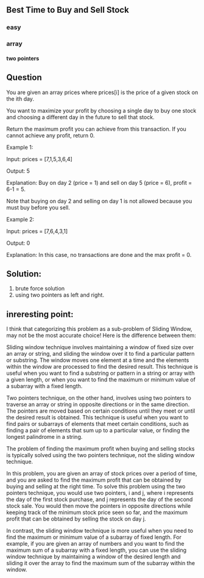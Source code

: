 ##  Best Time to Buy and Sell Stock


### easy
### array 
#### two pointers
## Question
You are given an array prices where prices[i] is the price of a given stock on the ith day.

You want to maximize your profit by choosing a single day to buy one stock and choosing a different day in the future to sell that stock.

Return the maximum profit you can achieve from this transaction. If you cannot achieve any profit, return 0.


Example 1:

Input: prices = [7,1,5,3,6,4]

Output: 5

Explanation: Buy on day 2 (price = 1) and sell on day 5 (price = 6), profit = 6-1 = 5.

Note that buying on day 2 and selling on day 1 is not allowed because you must buy before you sell.


Example 2:

Input: prices = [7,6,4,3,1]

Output: 0

Explanation: In this case, no transactions are done and the max profit = 0.

## Solution:

 1) brute force solution
 2) using two pointers as left and right.

## inreresting point: 

I think that categorizing this problem as a sub-problem of Sliding Window, may not be the most accurate choice! Here is the difference between them: 

Sliding window technique involves maintaining a window of fixed size over an array or string, and sliding the window over it to find a particular pattern or substring. The window moves one element at a time and the elements within the window are processed to find the desired result. This technique is useful when you want to find a substring or pattern in a string or array with a given length, or when you want to find the maximum or minimum value of a subarray with a fixed length.

Two pointers technique, on the other hand, involves using two pointers to traverse an array or string in opposite directions or in the same direction. The pointers are moved based on certain conditions until they meet or until the desired result is obtained. This technique is useful when you want to find pairs or subarrays of elements that meet certain conditions, such as finding a pair of elements that sum up to a particular value, or finding the longest palindrome in a string.

The problem of finding the maximum profit when buying and selling stocks is typically solved using the two pointers technique, not the sliding window technique.

In this problem, you are given an array of stock prices over a period of time, and you are asked to find the maximum profit that can be obtained by buying and selling at the right time. To solve this problem using the two pointers technique, you would use two pointers, i and j, where i represents the day of the first stock purchase, and j represents the day of the second stock sale. You would then move the pointers in opposite directions while keeping track of the minimum stock price seen so far, and the maximum profit that can be obtained by selling the stock on day j.

In contrast, the sliding window technique is more useful when you need to find the maximum or minimum value of a subarray of fixed length. For example, if you are given an array of numbers and you want to find the maximum sum of a subarray with a fixed length, you can use the sliding window technique by maintaining a window of the desired length and sliding it over the array to find the maximum sum of the subarray within the window.

